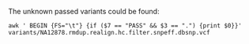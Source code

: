 The unknown passed variants could be found:

```
awk ' BEGIN {FS="\t"} {if ($7 == "PASS" && $3 == ".") {print $0}}' variants/NA12878.rmdup.realign.hc.filter.snpeff.dbsnp.vcf
```

